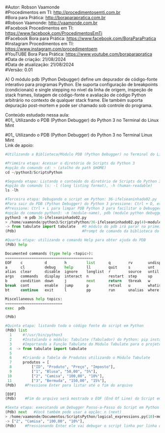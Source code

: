 #Autor: Robson Vaamonde<br>
#Procedimentos em TI: http://procedimentosemti.com.br<br>
#Bora para Prática: http://boraparapratica.com.br<br>
#Robson Vaamonde: http://vaamonde.com.br<br>
#Facebook Procedimentos em TI: https://www.facebook.com/ProcedimentosEmTi<br>
#Facebook Bora para Prática: https://www.facebook.com/BoraParaPratica<br>
#Instagram Procedimentos em TI: https://www.instagram.com/procedimentoem<br>
#YouTUBE Bora Para Prática: https://www.youtube.com/boraparapratica<br>
#Data de criação: 21/08/2024<br>
#Data de atualização: 21/08/2024<br>
#Versão: 0.01<br>

A) O módulo pdb (Python Debugger) define um depurador de código-fonte interativo para programas Python. Ele suporta configuração de breakpoints (condicionais) e single stepping no nível da linha de origem, inspeção de stack frames, listagem de código-fonte e avaliação de código Python arbitrário no contexto de qualquer stack frame. Ele também suporta depuração post-mortem e pode ser chamado sob controle do programa.

Conteúdo estudado nessa aula:<br>
#01_ Utilizando o PDB (Python Debugger) do Python 3 no Terminal do Linux Mint<br>

#01_ Utilizando o PDB (Python Debugger) do Python 3 no Terminal Linux Mint<br>
Link de apoio: 
```python
#Utilizando a Biblioteca/Módulo PDB (Python Debugger) no Terminal do Linux Mint

#Primeira etapa: Acessar o diretório de Scripts do Python 3
#opção do comando cd: ~ (atalho do path $HOME)
cd ~/python3/ScriptsPython

#Segunda etapa: Listando o conteúdo do diretório de Scripts do Python 3
#opção do comando ls: -l (long listing format), -h (human-readable)
ls -lh

#Terceira etapa: Debugando o script em Python: 36-ifelseaninhado02.py
#Para sair do PDB (Python Debugger) do Python 3 pressione: Ctrl + D, exit ou quit
#Pressione: Ctrl + L para limpar PDB Python 3 para facilitar o Debugger
#opção do comando python3: -m (module-name), pdb (module python debugger)
python3 -m pdb 36-ifelseaninhado02.py
> /home/vaamonde/python3/ScriptsPython/36-ifelseaninhado02.py(4)<module>()
-> from tabulate import tabulate   #O módulo do pdb irá parar na primeira linha do script
(Pdb)                              #Prompt de comando da biblioteca do pdb

#Quarta etapa: utilizando o comando Help para obter ajuda do PDB
(Pdb) help

Documented commands (type help <topic>):
========================================
EOF    c          d        h         list      q        rv       undisplay
a      cl         debug    help      ll        quit     s        unt      
alias  clear      disable  ignore    longlist  r        source   until    
args   commands   display  interact  n         restart  step     up       
b      condition  down     j         next      return   tbreak   w        
break  cont       enable   jump      p         retval   u        whatis   
bt     continue   exit     l         pp        run      unalias  where    

Miscellaneous help topics:
==========================
exec  pdb

(Pdb)

#Quinta etapa: listando todo o código fonte do script em Python
(Pdb) list
  1  	#!/usr/bin/python3
  2  	#Instalando o módulo: Tabulate (Tabulador) do Python: pip install tabulate
  3  	#Importando a Função Tabulate do Módulo Tabulate para o projeto do Python
  4  ->	from tabulate import tabulate
  5  	
  6  	#Criando a Tabela de Produtos utilizando o Módulo Tabulate
  7  	produtos = [
  8  		["ID", "Produto", "Preço", "Imposto"],
  9  		["1", "Blusa", "50,00", "5%"],
 10  		["2", "Camisa", "100,00", "10%"],
 11  		["3", "Bermuda", "150,00", "15%"],
(Pdb)    #Pressione Enter para listar até o fim do arquivo

[EOF]
(Pdb)    #Fim do arquivo será mostrado o EOF (End Of Line) do Script em Python

#Sexta etapa: executando um Debugger Passo-a-Passo do Script em Python
(Pdb) next   #Você também pode usar a opção: n (next)
> /home/vaamonde/Documentos/ScriptsPython/logical_expressions.py(10)<module>()
-> ["2", "Camisa", "100,00", "10%"],
(Pdb)    #Pressionando Enter ele vai debugar o script linha por linha ou digitando: n o next
```